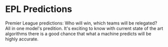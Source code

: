 # EPL Predictions

Premier League predictions: Who will win, which teams will be relegated? All in one model's predition. It's exciting to know with current state of the art algorithms there is a good chance that what a machine predicts will be highly accurate. 
